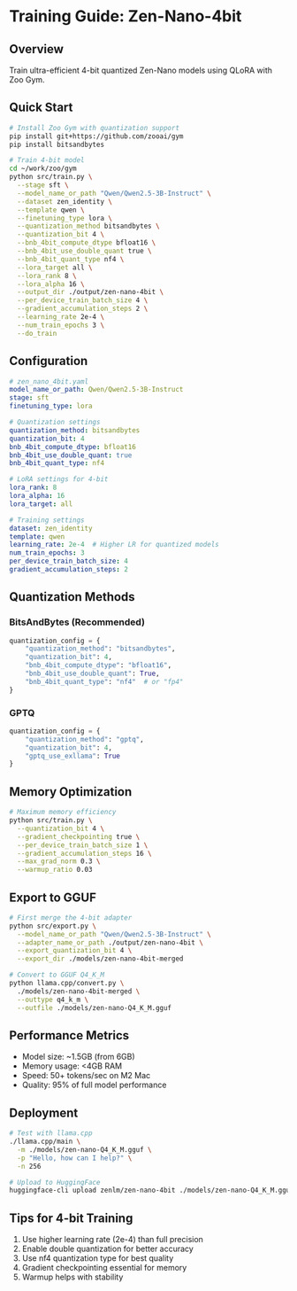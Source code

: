 # Training Guide: Zen-Nano-4bit

## Overview
Train ultra-efficient 4-bit quantized Zen-Nano models using QLoRA with Zoo Gym.

## Quick Start

```bash
# Install Zoo Gym with quantization support
pip install git+https://github.com/zooai/gym
pip install bitsandbytes

# Train 4-bit model
cd ~/work/zoo/gym
python src/train.py \
  --stage sft \
  --model_name_or_path "Qwen/Qwen2.5-3B-Instruct" \
  --dataset zen_identity \
  --template qwen \
  --finetuning_type lora \
  --quantization_method bitsandbytes \
  --quantization_bit 4 \
  --bnb_4bit_compute_dtype bfloat16 \
  --bnb_4bit_use_double_quant true \
  --bnb_4bit_quant_type nf4 \
  --lora_target all \
  --lora_rank 8 \
  --lora_alpha 16 \
  --output_dir ./output/zen-nano-4bit \
  --per_device_train_batch_size 4 \
  --gradient_accumulation_steps 2 \
  --learning_rate 2e-4 \
  --num_train_epochs 3 \
  --do_train
```

## Configuration

```yaml
# zen_nano_4bit.yaml
model_name_or_path: Qwen/Qwen2.5-3B-Instruct
stage: sft
finetuning_type: lora

# Quantization settings
quantization_method: bitsandbytes
quantization_bit: 4
bnb_4bit_compute_dtype: bfloat16
bnb_4bit_use_double_quant: true
bnb_4bit_quant_type: nf4

# LoRA settings for 4-bit
lora_rank: 8
lora_alpha: 16
lora_target: all

# Training settings
dataset: zen_identity
template: qwen
learning_rate: 2e-4  # Higher LR for quantized models
num_train_epochs: 3
per_device_train_batch_size: 4
gradient_accumulation_steps: 2
```

## Quantization Methods

### BitsAndBytes (Recommended)
```python
quantization_config = {
    "quantization_method": "bitsandbytes",
    "quantization_bit": 4,
    "bnb_4bit_compute_dtype": "bfloat16",
    "bnb_4bit_use_double_quant": True,
    "bnb_4bit_quant_type": "nf4"  # or "fp4"
}
```

### GPTQ
```python
quantization_config = {
    "quantization_method": "gptq",
    "quantization_bit": 4,
    "gptq_use_exllama": True
}
```

## Memory Optimization

```bash
# Maximum memory efficiency
python src/train.py \
  --quantization_bit 4 \
  --gradient_checkpointing true \
  --per_device_train_batch_size 1 \
  --gradient_accumulation_steps 16 \
  --max_grad_norm 0.3 \
  --warmup_ratio 0.03
```

## Export to GGUF

```bash
# First merge the 4-bit adapter
python src/export.py \
  --model_name_or_path "Qwen/Qwen2.5-3B-Instruct" \
  --adapter_name_or_path ./output/zen-nano-4bit \
  --export_quantization_bit 4 \
  --export_dir ./models/zen-nano-4bit-merged

# Convert to GGUF Q4_K_M
python llama.cpp/convert.py \
  ./models/zen-nano-4bit-merged \
  --outtype q4_k_m \
  --outfile ./models/zen-nano-Q4_K_M.gguf
```

## Performance Metrics
- Model size: ~1.5GB (from 6GB)
- Memory usage: <4GB RAM
- Speed: 50+ tokens/sec on M2 Mac
- Quality: 95% of full model performance

## Deployment

```bash
# Test with llama.cpp
./llama.cpp/main \
  -m ./models/zen-nano-Q4_K_M.gguf \
  -p "Hello, how can I help?" \
  -n 256

# Upload to HuggingFace
huggingface-cli upload zenlm/zen-nano-4bit ./models/zen-nano-Q4_K_M.gguf
```

## Tips for 4-bit Training
1. Use higher learning rate (2e-4) than full precision
2. Enable double quantization for better accuracy
3. Use nf4 quantization type for best quality
4. Gradient checkpointing essential for memory
5. Warmup helps with stability